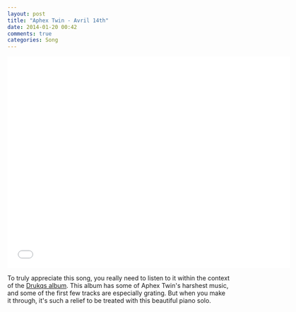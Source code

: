 ```yaml
---
layout: post
title: "Aphex Twin - Avril 14th"
date: 2014-01-20 00:42
comments: true
categories: Song
---
```


<div class="video-container">
  <iframe width="640" height="480" src="//www.youtube.com/embed/MBFXJw7n-fU" frameborder="0" allowfullscreen></iframe>
</div>

To truly appreciate this song, you really need to listen to it within the context of the [Drukqs album](http://grooveshark.com/#!/album/Drukqs/203084). This album has some of Aphex Twin's harshest music, and some of the first few tracks are especially grating. But when you make it through, it's such a relief to be treated with this beautiful piano solo.
